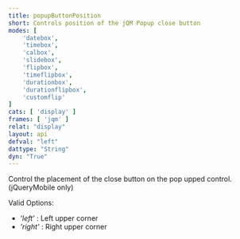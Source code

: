 ```yaml
---
title: popupButtonPosition
short: Controls position of the jQM Popup close button
modes: [
	'datebox',
	'timebox',
	'calbox',
	'slidebox',
	'flipbox',
	'timeflipbox',
	'durationbox',
	'durationflipbox',
	'customflip'
]
cats: [ 'display' ]
frames: [ 'jqm' ]
relat: "display"
layout: api
defval: "left"
dattype: "String"
dyn: "True"
---
```


Control the placement of the close button on the pop upped control. (jQueryMobile only)

Valid Options:

 - *'left'* : Left upper corner
 - *'right'* : Right upper corner
